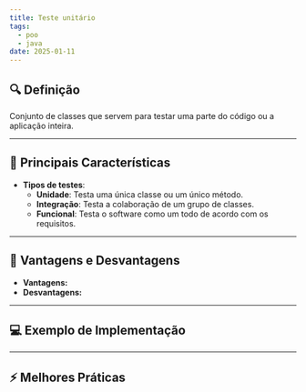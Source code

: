 ```yaml
---
title: Teste unitário
tags:
  - poo
  - java
date: 2025-01-11
---
```


## 🔍 Definição

Conjunto de classes que servem para testar uma parte do código ou a aplicação inteira.

---

## 📝 Principais Características

- **Tipos de testes**:
	- **Unidade**: Testa uma única classe ou um único método.
	- **Integração**: Testa a colaboração de um grupo de classes.
	- **Funcional**: Testa o software como um todo de acordo com os requisitos.

---

## 🧩 Vantagens e Desvantagens

- **Vantagens:**
- **Desvantagens:**

---

## 💻 Exemplo de Implementação

---

## ⚡ Melhores Práticas
